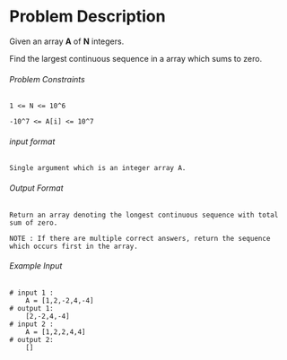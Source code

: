# Problem Description

Given an array **A** of **N** integers.

Find the largest continuous sequence in a array which sums to zero.

###### Problem Constraints

```
1 <= N <= 10^6

-10^7 <= A[i] <= 10^7
```

###### input format

``` 
Single argument which is an integer array A.
```

###### Output Format

```
Return an array denoting the longest continuous sequence with total sum of zero.

NOTE : If there are multiple correct answers, return the sequence which occurs first in the array.
```

###### Example Input

```
# input 1 : 
    A = [1,2,-2,4,-4]
# output 1: 
    [2,-2,4,-4]
# input 2 : 
    A = [1,2,2,4,4]
# output 2: 
    []
```
